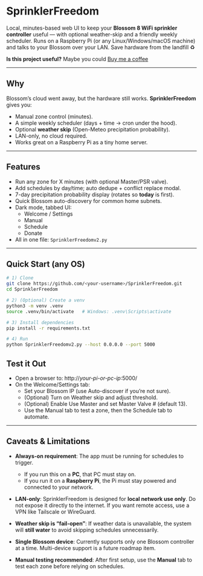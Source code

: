 # SprinklerFreedom

Local, minutes-based web UI to keep your **Blossom 8 WiFi sprinkler controller** useful — with optional weather-skip and a friendly weekly scheduler. Runs on a Raspberry Pi (or any Linux/Windows/macOS machine) and talks to your Blossom over your LAN. Save hardware from the landfill ♻️

**Is this project useful?** Maybe you could [Buy me a coffee](https://buymeacoffee.com/natecus)

---

## Why

Blossom’s cloud went away, but the hardware still works. **SprinklerFreedom** gives you:

- Manual zone control (minutes).
- A simple weekly scheduler (days + time → cron under the hood).
- Optional **weather skip** (Open-Meteo precipitation probability).
- LAN-only, no cloud required.
- Works great on a Raspberry Pi as a tiny home server.

---

## Features

- Run any zone for X minutes (with optional Master/PSR valve).
- Add schedules by day/time; auto dedupe + conflict replace modal.
- 7-day precipitation probability display (rotates so **today** is first).
- Quick Blossom auto-discovery for common home subnets.
- Dark mode, tabbed UI:
  - Welcome / Settings  
  - Manual  
  - Schedule  
  - Donate
- All in one file: `SprinklerFreedomv2.py`

---

## Quick Start (any OS)

```bash
# 1) Clone
git clone https://github.com/<your-username>/SprinklerFreedom.git
cd SprinklerFreedom

# 2) (Optional) Create a venv
python3 -m venv .venv
source .venv/bin/activate   # Windows: .venv\Scripts\activate

# 3) Install dependencies
pip install -r requirements.txt

# 4) Run
python SprinklerFreedomv2.py --host 0.0.0.0 --port 5000
```
## Test it Out
- Open a browser to: http://*your-pi-or-pc-ip*:5000/
- On the Welcome/Settings tab:
  - Set your Blossom IP (use Auto-discover if you’re not sure).
  - (Optional) Turn on Weather skip and adjust threshold.
  - (Optional) Enable Use Master and set Master Valve # (default 13).
  - Use the Manual tab to test a zone, then the Schedule tab to automate.

---
## Caveats & Limitations

- **Always-on requirement**: The app must be running for schedules to trigger.  
  - If you run this on a **PC**, that PC must stay on.  
  - If you run it on a **Raspberry Pi**, the Pi must stay powered and connected to your network.

- **LAN-only**: SprinklerFreedom is designed for **local network use only**. Do not expose it directly to the internet. If you want remote access, use a VPN like Tailscale or WireGuard.

- **Weather skip is “fail-open”**: If weather data is unavailable, the system will **still water** to avoid skipping schedules unnecessarily.

- **Single Blossom device**: Currently supports only one Blossom controller at a time. Multi-device support is a future roadmap item.

- **Manual testing recommended**: After first setup, use the **Manual** tab to test each zone before relying on schedules.
